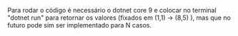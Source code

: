 Para rodar o código é necessário o dotnet core 9 e colocar no terminal "dotnet run" para retornar os valores (fixados em (1,1) -> (8,5) ), mas que no futuro pode sim ser implementado para N casos.
